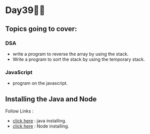 # Day39🧑‍💻
## Topics going to cover: 
### DSA
- write a program to reverse the array by using the stack.
- Write a program to sort the stack by using the temporary stack.

### JavaScript
- program on the javascript.

## Installing the Java and Node 
Follow Links : 
- [click here](https://www.java.com/en/download/help/download_options.html) : java installing.
- [click here](https://nodejs.org/en/download) : Node installing.